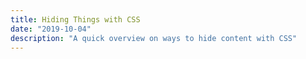```yaml
---
title: Hiding Things with CSS
date: "2019-10-04"
description: "A quick overview on ways to hide content with CSS"
---
```

